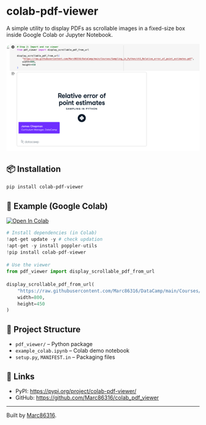# colab-pdf-viewer

A simple utility to display PDFs as scrollable images in a fixed-size box inside Google Colab or Jupyter Notebook.

![preview](https://raw.githubusercontent.com/Marc86316/colab_pdf_viewer/main/preview.png)

## 📦 Installation

```bash
pip install colab-pdf-viewer
```

## 🧪 Example (Google Colab)

[![Open In Colab](https://colab.research.google.com/assets/colab-badge.svg)](https://colab.research.google.com/github/Marc86316/colab_pdf_viewer/blob/main/example_colab.ipynb)

```python
# Install dependencies (in Colab)
!apt-get update -y # check updation
!apt-get -y install poppler-utils
!pip install colab-pdf-viewer

# Use the viewer
from pdf_viewer import display_scrollable_pdf_from_url

display_scrollable_pdf_from_url(
    "https://raw.githubusercontent.com/Marc86316/DataCamp/main/Courses/Sampling_in_Python/ch3_Relative_error_of_point_estimates.pdf",
    width=800,
    height=450
)
```

## 📂 Project Structure
- `pdf_viewer/` – Python package
- `example_colab.ipynb` – Colab demo notebook
- `setup.py`, `MANIFEST.in` – Packaging files

## 📌 Links
- PyPI: https://pypi.org/project/colab-pdf-viewer/
- GitHub: https://github.com/Marc86316/colab_pdf_viewer

---

Built by [Marc86316](https://github.com/Marc86316).
